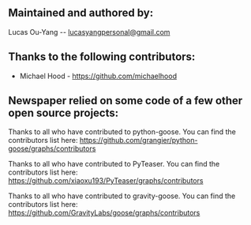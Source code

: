 Maintained and authored by:
---------------------------
Lucas Ou-Yang -- lucasyangpersonal@gmail.com

Thanks to the following contributors:
-------------------------------------
- Michael Hood - https://github.com/michaelhood

Newspaper relied on some code of a few other open source projects:
------------------------------------------------------------------
Thanks to all who have contributed to python-goose.
You can find the contributors list here:
https://github.com/grangier/python-goose/graphs/contributors

Thanks to all who have contributed to PyTeaser.
You can find the contributors list here:
https://github.com/xiaoxu193/PyTeaser/graphs/contributors

Thanks to all who have contributed to gravity-goose.
You can find the contributors list here:
https://github.com/GravityLabs/goose/graphs/contributors